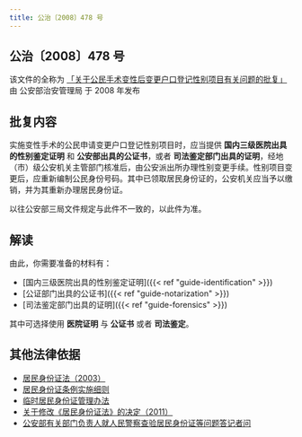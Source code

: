 ```yaml
---
title: 公治〔2008〕478 号
---
```


## 公治〔2008〕478 号

该文件的全称为 [「关于公民手术变性后变更户口登记性别项目有关问题的批复」][approval] 由 公安部治安管理局 于 2008 年发布

[approval]: http://www.ahlx.gov.cn/OpennessContent/show/1974834.html

## 批复内容

实施变性手术的公民申请变更户口登记性别项目时，应当提供 **国内三级医院出具的性别鉴定证明** 和 **公安部出具的公证书**，或者 **司法鉴定部门出具的证明**，经地（市）级公安机关主管部门核准后，由公安派出所办理性别变更手续。性别项目变更后，应重新编制公民身份号码。其中已领取居民身份证的，公安机关应当予以缴销，并为其重新办理居民身份证。

以往公安部三局文件规定与此件不一致的，以此件为准。

## 解读

由此，你需要准备的材料有：

- [国内三级医院出具的性别鉴定证明]({{< ref "guide-identification" >}})
- [公证部门出具的公证书]({{< ref "guide-notarization" >}})
- [司法鉴定部门出具的证明]({{< ref "guide-forensics" >}})

其中可选择使用 **医院证明** 与 **公证书** 或者 **司法鉴定**。

## 其他法律依据

- [居民身份证法（2003）](http://www.gov.cn/flfg/2005-06/27/content_9920.htm)
- [居民身份证条例实施细则](http://www.gov.cn/gongbao/content/2005/content_60208.htm)
- [临时居民身份证管理办法](http://www.gov.cn/gongbao/content/2006/content_303589.htm)
- [关于修改《居民身份证法》的决定（2011）](http://www.gov.cn/jrzg/2011-10/29/content_1981401.htm)
- [公安部有关部门负责人就人民警察查验居民身份证等问题答记者问](http://www.gov.cn/xinwen/2016-06/15/content_5082591.htm)
